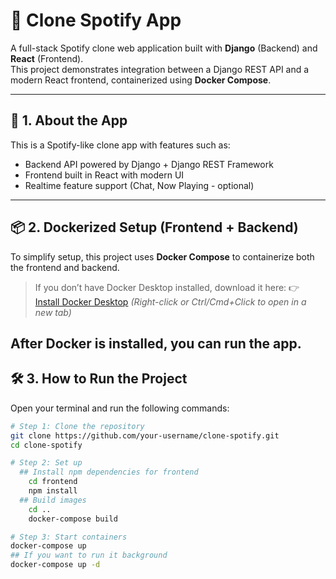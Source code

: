 # 🎵 Clone Spotify App

A full-stack Spotify clone web application built with **Django** (Backend) and **React** (Frontend).  
This project demonstrates integration between a Django REST API and a modern React frontend, containerized using **Docker Compose**.

---

## 🚀 1. About the App
This is a Spotify-like clone app with features such as:
- Backend API powered by Django + Django REST Framework
- Frontend built in React with modern UI
- Realtime feature support (Chat, Now Playing - optional)
---

## 📦 2. Dockerized Setup (Frontend + Backend)
To simplify setup, this project uses **Docker Compose** to containerize both the frontend and backend.
> If you don’t have Docker Desktop installed, download it here:
👉 [Install Docker Desktop](https://www.docker.com/get-started/)
  _(Right-click or Ctrl/Cmd+Click to open in a new tab)_

After Docker is installed, you can run the app.
---

## 🛠️ 3. How to Run the Project

Open your terminal and run the following commands:

```bash
# Step 1: Clone the repository
git clone https://github.com/your-username/clone-spotify.git
cd clone-spotify

# Step 2: Set up
  ## Install npm dependencies for frontend
    cd frontend
    npm install
  ## Build images
    cd ..
    docker-compose build

# Step 3: Start containers
docker-compose up
## If you want to run it background
docker-compose up -d


